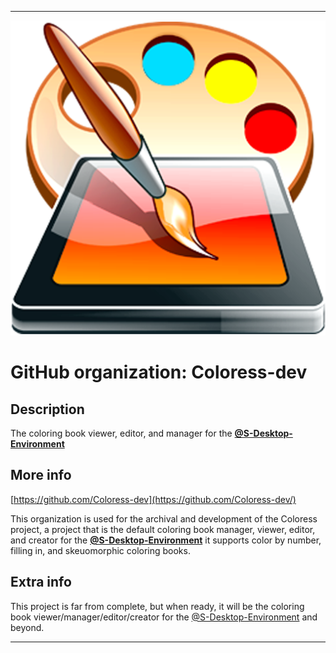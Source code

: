 
***

![Coloress1.png failed to load. The file may be missing or corrupt. Check the file path for errors first.](/AdditionalInfo/2/Coloress-dev/Coloress1.png)

# GitHub organization: Coloress-dev

## Description

The coloring book viewer, editor, and manager for the **[@S-Desktop-Environment](https://github.com/S-Desktop-Environment/)**

## More info

[https://github.com/Coloress-dev](https://github.com/Coloress-dev/)

This organization is used for the archival and development of the Coloress project, a project that is the default coloring book manager, viewer, editor, and creator for the **[@S-Desktop-Environment](https://github.com/S-Desktop-Environment/)** it supports color by number, filling in, and skeuomorphic coloring books.

## Extra info

This project is far from complete, but when ready, it will be the coloring book viewer/manager/editor/creator for the [@S-Desktop-Environment](https://github.com/S-Desktop-Environment/) and beyond.

***
